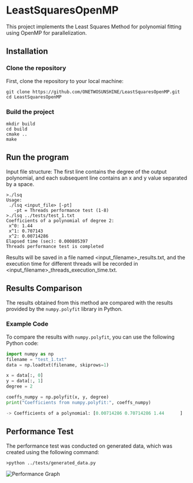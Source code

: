 # LeastSquaresOpenMP

This project implements the Least Squares Method for polynomial fitting using OpenMP for parallelization.

## Installation
### Clone the repository

First, clone the repository to your local machine:

```
git clone https://github.com/ONETWOSUNSHINE/LeastSquaresOpenMP.git
cd LeastSquaresOpenMP
```
### Build the project

```
mkdir build
cd build
cmake ..
make
```
## Run the program

Input file structure: The first line contains the degree of the output polynomial, and each subsequent line contains an x and y value separated by a space.

```
>./lsq
Usage:
 ./lsq <input_file> [-pt]
   -pt = Threads performance test (1-8)
>./lsq ../tests/test_1.txt
Coefficients of a polynomial of degree 2:
 x^0: 1.44
 x^1: 0.707143
 x^2: 0.00714286
Elapsed time (sec): 0.000805397
Threads performance test is completed
```
Results will be saved in a file named <input_filename>_results.txt, and the execution time for different threads will be recorded in <input_filename>_threads_execution_time.txt.

## Results Comparison

The results obtained from this method are compared with the results provided by the `numpy.polyfit` library in Python.

### Example Code

To compare the results with `numpy.polyfit`, you can use the following Python code:

```python
import numpy as np
filename = "test_1.txt"
data = np.loadtxt(filename, skiprows=1)

x = data[:, 0]
y = data[:, 1]
degree = 2

coeffs_numpy = np.polyfit(x, y, degree)
print("Coefficients from numpy.polyfit:", coeffs_numpy)

-> Coefficients of a polynomial: [0.00714286 0.70714286 1.44      ]
```
## Performance Test

The performance test was conducted on generated data, which was created using the following command:

```
>python ../tests/generated_data.py
```
![Performance Graph](images/generated_data_threads_execution_time.png.png)
